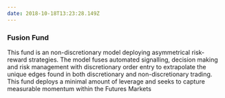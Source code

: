 ```yaml
---
date: 2018-10-18T13:23:28.149Z
---
```

### Fusion Fund

This fund is an non-discretionary model deploying asymmetrical risk-reward strategies. The model fuses automated signalling, decision making and risk management with discretionary order entry to extrapolate the unique edges found in both discretionary and non-discretionary trading. This fund deploys a minimal amount of leverage and seeks to capture measurable momentum within the Futures Markets
